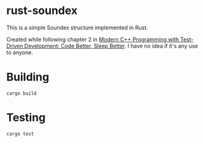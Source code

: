rust-soundex
============

This is a simple Soundex structure implemented in Rust.

Created while following chapter 2 in [Modern C++ Programming with Test-Driven Development: Code Better, Sleep Better](http://pragprog.com/book/lotdd/modern-c-programming-with-test-driven-development). I have no idea if it's any use to anyone.

Building
========

    cargo build


Testing
=======
    cargo test
